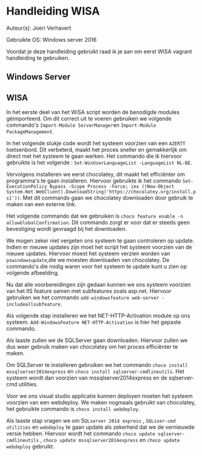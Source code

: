# Handleiding WISA

Auteur(s): Joeri Verhavert

Gebruikte OS: Windows server 2016

Voordat je deze handleiding gebruikt raad ik je aan om eerst WISA vagrant handleiding te gebruiken.

## Windows Server 

## WISA

In het eerste deel van het WiSA script worden de benodigde modules gëimporteerd. Om dit correct uit te voeren gebruiken we volgende commando's `Import-Module ServerManager`en `Import-Module PackageManagement`.

In het volgende stukje code wordt het systeem voorzien van een `AZERTT` toetsenbord. Dit verbeterd, maakt het proces sneller en gemakkerlijk om direct met het systeem te gaan werken. Het commando die ik hiervoor gebruikte is het volgende : `Set-WinUserLanguageList -LanguageList NL-BE`.

Vervolgens installeren we eerst chocolatey, dit maakt het efficiënter om programma's te gaan installeren. Hiervoor gebruikte ik het commando `Set-ExecutionPolicy Bypass -Scope Process -Force; iex ((New-Object System.Net.WebClient).DownloadString('https://chocolatey.org/install.ps1'))`.
Met dit commando gaan we chocolatey downloaden door gebruik te maken van een externe link.

Het volgende commando dat we gebruiken is `choco feature enable -n allowGlobalConfirmation`. Dit commando zorgt er voor dat er steeds geen bevestiging wordt gevraagd bij het downloaden.

We mogen zeker niet vergeten ons systeem te gaan controleren op update. Indien er nieuwe updates zijn moet het script het systeem voorzien van de nieuwe updates. Hiervoor moest het systeem verzien worden van `pswindowsupdate`,die we moesten downloaden van chocolatey. De commando's die nodig waren voor het systeem te update kunt u zien op volgende afbeelding.

Nu dat alle voorbereidingen zijn gedaan kunnen we ons systeem voorzien van het IIS feature samen met subfeatures zoals asp.net. Hiervoor gebruiken we het commando `add-windowsfeature web-server -includeallsubfeature`.

Als volgende stap installeren we het NET-HTTP-Activation module op ons systeem. `Add-WindowsFeature NET-HTTP-Activation` is hier het gepaste commando.

Als laaste zullen we de SQLServer gaan downloaden. Hiervoor zullen we dus weer gebruik maken van chocolatey om het proces efficiënter te maken.

Om SQLServer te installeren gebruiken we het commando `choco install mssqlserver2014express` en `choco install sqlserver-cmdlineutils`. Het systeem wordt dan voorzien van mssqlserver2014express en de sqlserver-cmd utilities.

Voor we ons visual studio applicatie kunnen deployen moeten het systeem voorzien van een webdeploy. We maken nogmaals gebruikt van chocolatey, het gebruikte commando is `choco install webdeploy`.

Als laaste stap vragen we om S`QLserver 2014 express` , `SQLsser-cmd utilities` en `webdeploy` te gaan update als zekerheid dat we de vernieuwde versie hebben. Hiervoor wordt het commando `choco update sqlserver-cmdlineutils` , `choco update mssqlserver2014express` en `choco update webdeploy` gebruikt.




